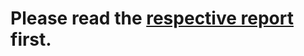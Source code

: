 # Please read the [respective report](https://drive.google.com/open?id=1HZi7Ap4ZylPhiItNd1M2okpnek8grAE6) first.
